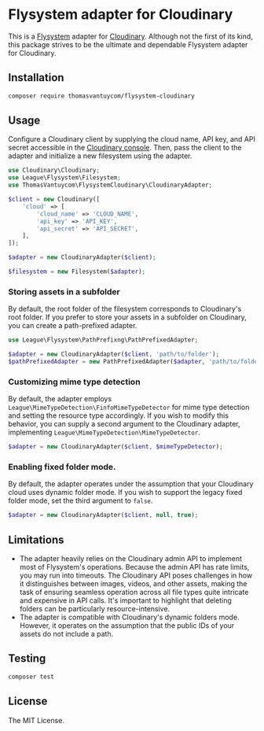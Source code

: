 # Flysystem adapter for Cloudinary

This is a [Flysystem](https://flysystem.thephpleague.com/docs/) adapter for [Cloudinary](https://cloudinary.com/). Although not the first of its kind, this package strives to be the ultimate and dependable Flysystem adapter for Cloudinary.

## Installation

```bash
composer require thomasvantuycom/flysystem-cloudinary
```

## Usage

Configure a Cloudinary client by supplying the cloud name, API key, and API secret accessible in the [Cloudinary console](https://console.cloudinary.com/pm/getting-started/). Then, pass the client to the adapter and initialize a new filesystem using the adapter.

```php
use Cloudinary\Cloudinary;
use League\Flysystem\Filesystem;
use ThomasVantuycom\FlysystemCloudinary\CloudinaryAdapter;

$client = new Cloudinary([
    'cloud' => [
        'cloud_name' => 'CLOUD_NAME',
        'api_key' => 'API_KEY',
        'api_secret' => 'API_SECRET',
    ],
]);

$adapter = new CloudinaryAdapter($client);

$filesystem = new Filesystem($adapter);
```

### Storing assets in a subfolder

By default, the root folder of the filesystem corresponds to Cloudinary's root folder. If you prefer to store your assets in a subfolder on Cloudinary, you can create a path-prefixed adapter.

```php
use League\Flysystem\PathPrefixng\PathPrefixedAdapter;

$adapter = new CloudinaryAdapter($client, 'path/to/folder');
$pathPrefixedAdapter = new PathPrefixedAdapter($adapter, 'path/to/folder');
```

### Customizing mime type detection

By default, the adapter employs `League\MimeTypeDetection\FinfoMimeTypeDetector` for mime type detection and setting the resource type accordingly. If you wish to modify this behavior, you can supply a second argument to the Cloudinary adapter, implementing `League\MimeTypeDetection\MimeTypeDetector`.

```php
$adapter = new CloudinaryAdapter($client, $mimeTypeDetector);
```

### Enabling fixed folder mode.

By default, the adapter operates under the assumption that your Cloudinary cloud uses dynamic folder mode. If you wish to support the legacy fixed folder mode, set the third argument to `false`.

```php
$adapter = new CloudinaryAdapter($client, null, true);
```

## Limitations

- The adapter heavily relies on the Cloudinary admin API to implement most of Flysystem's operations. Because the admin API has rate limits, you may run into timeouts. The Cloudinary API poses challenges in how it distinguishes between images, videos, and other assets, making the task of ensuring seamless operation across all file types quite intricate and expensive in API calls. It's important to highlight that deleting folders can be particularly resource-intensive.
- The adapter is compatible with Cloudinary's dynamic folders mode. However, it operates on the assumption that the public IDs of your assets do not include a path.

## Testing

```bash
composer test
```

## License

The MIT License.
